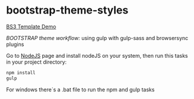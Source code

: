 # bootstrap-theme-styles

[BS3 Template Demo](https://raymundo-rabago.github.io/bootstrap-theme-styles)

*BOOTSTRAP theme workflow:*
using gulp with gulp-sass and browsersync plugins

Go to [NodeJS](https://nodejs.org/download/) page and install nodeJS on your system, then run this tasks in your project directory:


````js
npm install
gulp
````

For windows there´s a .bat file to run the npm and gulp tasks
